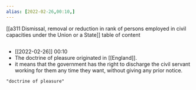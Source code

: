 ```yaml
---
alias: [2022-02-26,00:10,]
---
```

[[a311 Dismissal, removal or reduction in rank of persons employed in civil capacities under the Union or a State]]
table of content
```toc
```
- [[2022-02-26]] 00:10
- The doctrine of pleasure originated in [[England]].
- it means that the government has the right to discharge the civil servant working for them any time they want, without giving any prior notice.
```query
"doctrine of pleasure"
```